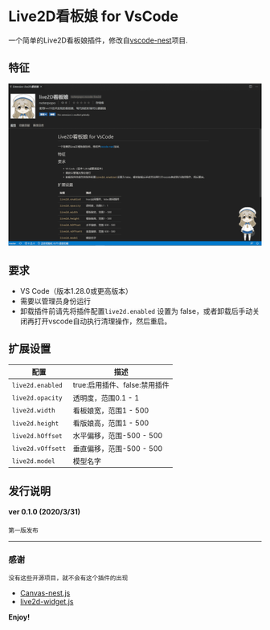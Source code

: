 # Live2D看板娘 for VsCode

一个简单的Live2D看板娘插件，修改自[vscode-nest](https://github.com/vscode-extension/vscode-nest)项目.

## 特征
![exm](https://raw.githubusercontent.com/noterpopo/vscode-live2d/master/resources/exm.png)

## 要求

* VS Code（版本1.28.0或更高版本）
* 需要以管理员身份运行
* 卸载插件前请先将插件配置`live2d.enabled` 设置为 false，或者卸载后手动关闭再打开vscode自动执行清理操作，然后重启。

## 扩展设置

|配置 | 描述
|-------|------------
|`live2d.enabled`| true:启用插件、false:禁用插件
|`live2d.opacity`| 透明度，范围0.1 - 1
|`live2d.width`| 看板娘宽，范围1 - 500 
|`live2d.height`| 看版娘高，范围1 - 500
|`live2d.hOffset`| 水平偏移，范围-500 - 500
|`live2d.vOffsett`| 垂直偏移，范围-500 - 500
|`live2d.model`| 模型名字



## 发行说明

#### ver 0.1.0 (2020/3/31)
	第一版发布
-----------------------------------------------------------------------------------------------------------
### 感谢
	没有这些开源项目，就不会有这个插件的出现
* [Canvas-nest.js](https://github.com/hustcc/canvas-nest.js)
* [live2d-widget.js](https://github.com/xiazeyu/live2d-widget.js)

**Enjoy!**
